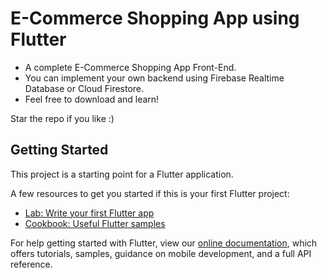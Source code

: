 # E-Commerce Shopping App using Flutter

- A complete E-Commerce Shopping App Front-End.
- You can implement your own backend using Firebase Realtime Database or Cloud Firestore.
- Feel free to download and learn!

Star the repo if you like :)

## Getting Started

This project is a starting point for a Flutter application.

A few resources to get you started if this is your first Flutter project:

- [Lab: Write your first Flutter app](https://flutter.dev/docs/get-started/codelab)
- [Cookbook: Useful Flutter samples](https://flutter.dev/docs/cookbook)

For help getting started with Flutter, view our
[online documentation](https://flutter.dev/docs), which offers tutorials,
samples, guidance on mobile development, and a full API reference.
